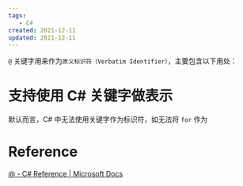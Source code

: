 ```yaml
---
tags:
   - C#
created: 2021-12-11
updated: 2021-12-11
---
```


`@` 关键字用来作为`原义标识符（Verbatim Identifier）`，主要包含以下用处：

# 支持使用 C# 关键字做表示

默认而言，C# 中无法使用关键字作为标识符，如无法将 `for` 作为





# Reference

[@ - C# Reference | Microsoft Docs](https://docs.microsoft.com/en-us/dotnet/csharp/language-reference/tokens/verbatim)
